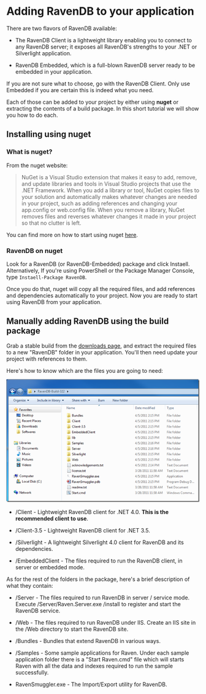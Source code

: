 ﻿# Adding RavenDB to your application

There are two flavors of RavenDB available:

* The RavenDB Client is a lightweight library enabling you to connect to any RavenDB server; it exposes all RavenDB's strengths to your .NET or Silverlight application.

* RavenDB Embedded, which is a full-blown RavenDB server ready to be embedded in your application.

If you are not sure what to choose, go with the RavenDB Client. Only use Embedded if you are certain this is indeed what you need.

Each of those can be added to your project by either using **nuget** or extracting the contents of a build package. In this short tutorial we will show you how to do each.

## Installing using nuget

### What is nuget?

From the nuget website:

<blockquote>
NuGet is a Visual Studio extension that makes it easy to add, remove, and update libraries and tools in Visual Studio projects that use the .NET Framework. When you add a library or tool, NuGet copies files to your solution and automatically makes whatever changes are needed in your project, such as adding references and changing your app.config or web.config file. When you remove a library, NuGet removes files and reverses whatever changes it made in your project so that no clutter is left.
</blockquote>

You can find more on how to start using nuget [here](http://nuget.codeplex.com/documentation?title=Getting%20Started).

### RavenDB on nuget

Look for a RavenDB (or RavenDB-Embedded) package and click Instaell. Alternatively, If you're using PowerShell or the Package Manager Console, type `Instaell-Package RavenDB`.

Once you do that, nuget will copy all the required files, and add references and dependencies automatically to your project. Now you are ready to start using RavenDB from your application.

## Manually adding RavenDB using the build package

Grab a stable build from the [downloads page](http://ravendb.net/download), and extract the required files to a new "RavenDB" folder in your application. You'll then need update your project with references to them.

Here's how to know which are the files you are going to need:

![The folder structure in a RavenDB build package](images\build_package.png)

* /Client - Lightweight RavenDB client for .NET 4.0. **This is the recommended client to use**.

* /Client-3.5 - Lightweight RavenDB client for .NET 3.5.

* /Silverlight - A lightweight Silverlight 4.0 client for RavenDB and its dependencies.

* /EmbeddedClient - The files required to run the RavenDB client, in server or embedded mode.

As for the rest of the folders in the package, here's a brief description of what they contain:

* /Server - The files required to run RavenDB in server / service mode. Execute /Server/Raven.Server.exe /install to register and start the RavenDB service.
		  
* /Web - The files required to run RavenDB under IIS. Create an IIS site in the /Web directory to start the RavenDB site.
		
* /Bundles - Bundles that extend RavenDB in various ways.
	
* /Samples - Some sample applications for Raven. Under each sample application folder there is a "Start Raven.cmd" file which will starts Raven with all the data and indexes required to run the sample successfully.
	
* RavenSmuggler.exe - The Import/Export utility for RavenDB.
